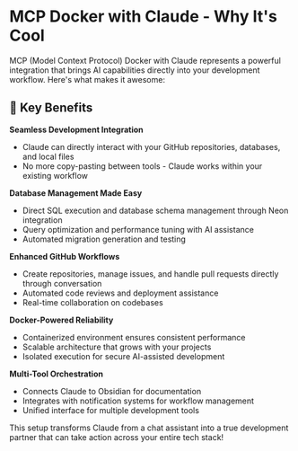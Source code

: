 # MCP Docker with Claude - Why It's Cool

MCP (Model Context Protocol) Docker with Claude represents a powerful integration that brings AI capabilities directly into your development workflow. Here's what makes it awesome:

## 🚀 Key Benefits

**Seamless Development Integration**
- Claude can directly interact with your GitHub repositories, databases, and local files
- No more copy-pasting between tools - Claude works within your existing workflow

**Database Management Made Easy**
- Direct SQL execution and database schema management through Neon integration
- Query optimization and performance tuning with AI assistance
- Automated migration generation and testing

**Enhanced GitHub Workflows**
- Create repositories, manage issues, and handle pull requests directly through conversation
- Automated code reviews and deployment assistance
- Real-time collaboration on codebases

**Docker-Powered Reliability**
- Containerized environment ensures consistent performance
- Scalable architecture that grows with your projects
- Isolated execution for secure AI-assisted development

**Multi-Tool Orchestration**
- Connects Claude to Obsidian for documentation
- Integrates with notification systems for workflow management
- Unified interface for multiple development tools

This setup transforms Claude from a chat assistant into a true development partner that can take action across your entire tech stack!